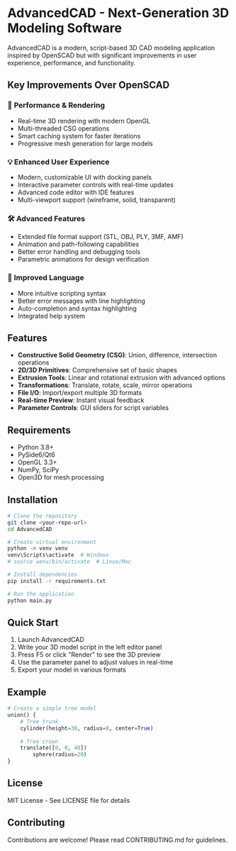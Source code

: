 # AdvancedCAD - Next-Generation 3D Modeling Software

AdvancedCAD is a modern, script-based 3D CAD modeling application inspired by OpenSCAD but with significant improvements in user experience, performance, and functionality.

## Key Improvements Over OpenSCAD

### 🚀 **Performance & Rendering**
- Real-time 3D rendering with modern OpenGL
- Multi-threaded CSG operations
- Smart caching system for faster iterations
- Progressive mesh generation for large models

### 💡 **Enhanced User Experience**
- Modern, customizable UI with docking panels
- Interactive parameter controls with real-time updates
- Advanced code editor with IDE features
- Multi-viewport support (wireframe, solid, transparent)

### 🛠️ **Advanced Features**
- Extended file format support (STL, OBJ, PLY, 3MF, AMF)
- Animation and path-following capabilities
- Better error handling and debugging tools
- Parametric animations for design verification

### 📝 **Improved Language**
- More intuitive scripting syntax
- Better error messages with line highlighting
- Auto-completion and syntax highlighting
- Integrated help system

## Features

- **Constructive Solid Geometry (CSG)**: Union, difference, intersection operations
- **2D/3D Primitives**: Comprehensive set of basic shapes
- **Extrusion Tools**: Linear and rotational extrusion with advanced options
- **Transformations**: Translate, rotate, scale, mirror operations
- **File I/O**: Import/export multiple 3D formats
- **Real-time Preview**: Instant visual feedback
- **Parameter Controls**: GUI sliders for script variables

## Requirements

- Python 3.8+
- PySide6/Qt6
- OpenGL 3.3+
- NumPy, SciPy
- Open3D for mesh processing

## Installation

```bash
# Clone the repository
git clone <your-repo-url>
cd AdvancedCAD

# Create virtual environment
python -m venv venv
venv\Scripts\activate  # Windows
# source venv/bin/activate  # Linux/Mac

# Install dependencies
pip install -r requirements.txt

# Run the application
python main.py
```

## Quick Start

1. Launch AdvancedCAD
2. Write your 3D model script in the left editor panel
3. Press F5 or click "Render" to see the 3D preview
4. Use the parameter panel to adjust values in real-time
5. Export your model in various formats

## Example

```python
# Create a simple tree model
union() {
    # Tree trunk
    cylinder(height=30, radius=8, center=True)
    
    # Tree crown
    translate([0, 0, 40])
        sphere(radius=20)
}
```

## License

MIT License - See LICENSE file for details

## Contributing

Contributions are welcome! Please read CONTRIBUTING.md for guidelines.
